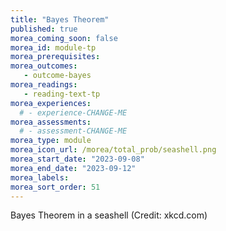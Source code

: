 ```yaml
---
title: "Bayes Theorem"
published: true
morea_coming_soon: false
morea_id: module-tp
morea_prerequisites:
morea_outcomes:
   - outcome-bayes
morea_readings:
   - reading-text-tp
morea_experiences:
  # - experience-CHANGE-ME
morea_assessments:
  # - assessment-CHANGE-ME
morea_type: module
morea_icon_url: /morea/total_prob/seashell.png
morea_start_date: "2023-09-08"
morea_end_date: "2023-09-12"
morea_labels:
morea_sort_order: 51
---
```


Bayes Theorem in a seashell (Credit: xkcd.com)
